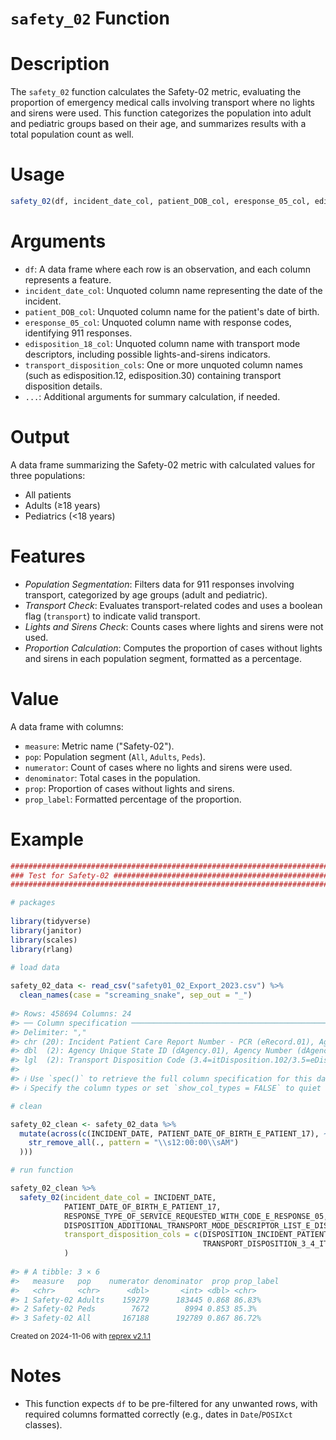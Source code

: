 # `safety_02` Function

# Description
The `safety_02` function calculates the Safety-02 metric, evaluating the proportion of emergency medical calls involving transport where no lights and sirens were used. This function categorizes the population into adult and pediatric groups based on their age, and summarizes results with a total population count as well.

# Usage

```r
safety_02(df, incident_date_col, patient_DOB_col, eresponse_05_col, edisposition_18_col, transport_disposition_cols, ...)
```

# Arguments

* `df`: A data frame where each row is an observation, and each column represents a feature.
* `incident_date_col`: Unquoted column name representing the date of the incident.
* `patient_DOB_col`: Unquoted column name for the patient's date of birth.
* `eresponse_05_col`: Unquoted column name with response codes, identifying 911 responses.
* `edisposition_18_col`: Unquoted column name with transport mode descriptors, including possible lights-and-sirens indicators.
* `transport_disposition_cols`: One or more unquoted column names (such as edisposition.12, edisposition.30) containing transport disposition details.
* `...`: Additional arguments for summary calculation, if needed.

# Output
A data frame summarizing the Safety-02 metric with calculated values for three populations:

* All patients
* Adults (≥18 years)
* Pediatrics (<18 years)

# Features

* *Population Segmentation*: Filters data for 911 responses involving transport, categorized by age groups (adult and pediatric).
* *Transport Check*: Evaluates transport-related codes and uses a boolean flag (`transport`) to indicate valid transport.
* *Lights and Sirens Check*: Counts cases where lights and sirens were not used.
* *Proportion Calculation*: Computes the proportion of cases without lights and sirens in each population segment, formatted as a percentage.

# Value

A data frame with columns:

* `measure`: Metric name ("Safety-02").
* `pop`: Population segment (`All`, `Adults`, `Peds`).
* `numerator`: Count of cases where no lights and sirens were used.
* `denominator`: Total cases in the population.
* `prop`: Proportion of cases without lights and sirens.
* `prop_label`: Formatted percentage of the proportion.

# Example

``` r
################################################################################
### Test for Safety-02 #########################################################
################################################################################

# packages
  
library(tidyverse)
library(janitor)
library(scales)
library(rlang)
  
# load data

safety_02_data <- read_csv("safety01_02_Export_2023.csv") %>% 
  clean_names(case = "screaming_snake", sep_out = "_")
  
#> Rows: 458694 Columns: 24
#> ── Column specification ────────────────────────────────────────────────────────
#> Delimiter: ","
#> chr (20): Incident Patient Care Report Number - PCR (eRecord.01), Agency Nam...
#> dbl  (2): Agency Unique State ID (dAgency.01), Agency Number (dAgency.02)
#> lgl  (2): Transport Disposition Code (3.4=itDisposition.102/3.5=eDisposition...
#> 
#> ℹ Use `spec()` to retrieve the full column specification for this data.
#> ℹ Specify the column types or set `show_col_types = FALSE` to quiet this message.

# clean

safety_02_clean <- safety_02_data %>% 
  mutate(across(c(INCIDENT_DATE, PATIENT_DATE_OF_BIRTH_E_PATIENT_17), ~ mdy(
    str_remove_all(., pattern = "\\s12:00:00\\sAM")
  )))

# run function

safety_02_clean %>% 
  safety_02(incident_date_col = INCIDENT_DATE,
            PATIENT_DATE_OF_BIRTH_E_PATIENT_17,
            RESPONSE_TYPE_OF_SERVICE_REQUESTED_WITH_CODE_E_RESPONSE_05,
            DISPOSITION_ADDITIONAL_TRANSPORT_MODE_DESCRIPTOR_LIST_E_DISPOSITION_18,
            transport_disposition_cols = c(DISPOSITION_INCIDENT_PATIENT_DISPOSITION_WITH_CODE_3_4_E_DISPOSITION_12_3_5_IT_DISPOSITION_112, 
                                           TRANSPORT_DISPOSITION_3_4_IT_DISPOSITION_102_3_5_E_DISPOSITION_30)
            )
            
#> # A tibble: 3 × 6
#>   measure   pop    numerator denominator  prop prop_label
#>   <chr>     <chr>      <dbl>       <int> <dbl> <chr>     
#> 1 Safety-02 Adults    159279      183445 0.868 86.83%    
#> 2 Safety-02 Peds        7672        8994 0.853 85.3%     
#> 3 Safety-02 All       167188      192789 0.867 86.72%
```

<sup>Created on 2024-11-06 with [reprex v2.1.1](https://reprex.tidyverse.org)</sup>


# Notes

* This function expects `df` to be pre-filtered for any unwanted rows, with required columns formatted correctly (e.g., dates in `Date`/`POSIXct` classes).